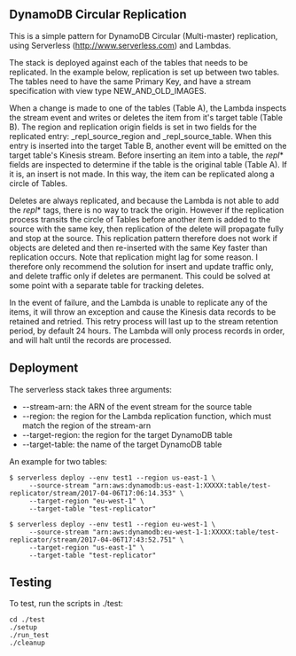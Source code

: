 ## DynamoDB Circular Replication

This is a simple pattern for DynamoDB Circular (Multi-master) replication, using Serverless (http://www.serverless.com) and Lambdas.

The stack is deployed against each of the tables that needs to be replicated.  In the example below, replication is set up between two tables.  The tables need to have the same Primary Key, and have a stream specification with view type NEW_AND_OLD_IMAGES.

When a change is made to one of the tables (Table A), the Lambda inspects the stream event and writes or deletes the item from it's target table (Table B).  The region and replication origin fields is set in two fields for the replicated entry: _repl_source_region and _repl_source_table.  When this entry is inserted into the target Table B, another event will be emitted on the target table's Kinesis stream.  Before inserting an item into a table, the _repl_* fields are inspected to determine if the table is the original table (Table A).  If it is, an insert is not made.  In this way, the item can be replicated along a circle of Tables.

Deletes are always replicated, and because the Lambda is not able to add the _repl_* tags, there is no way to track the origin.  However if the replication process transits the circle of Tables before another item is added to the source with the same key, then replication of the delete will propagate fully and stop at the source.  This replication pattern therefore does not work if objects are deleted and then re-inserted with the same Key faster than replication occurs.  Note that replication might lag for some reason.  I therefore only recommend the solution for insert and update traffic only, and delete traffic only if deletes are permanent.  This could be solved at some point with a separate table for tracking deletes.

In the event of failure, and the Lambda is unable to replicate any of the items, it will throw an exception and cause the Kinesis data records to be retained and retried.  This retry process will last up to the stream retention period, by default 24 hours.  The Lambda will only process records in order, and will halt until the records are processed.

## Deployment

The serverless stack takes three arguments:

 * --stream-arn: the ARN of the event stream for the source table
 * --region: the region for the Lambda replication function, which must match the region of the stream-arn
 * --target-region: the region for the target DynamoDB table
 * --target-table: the name of the target DynamoDB table

An example for two tables:

```
$ serverless deploy --env test1 --region us-east-1 \
     --source-stream "arn:aws:dynamodb:us-east-1:XXXXX:table/test-replicator/stream/2017-04-06T17:06:14.353" \
     --target-region "eu-west-1" \
     --target-table "test-replicator"

$ serverless deploy --env test1 --region eu-west-1 \
     --source-stream "arn:aws:dynamodb:eu-west-1-1:XXXXX:table/test-replicator/stream/2017-04-06T17:43:52.751" \
     --target-region "us-east-1" \
     --target-table "test-replicator"
```

## Testing

To test, run the scripts in ./test:

```
cd ./test
./setup
./run_test
./cleanup